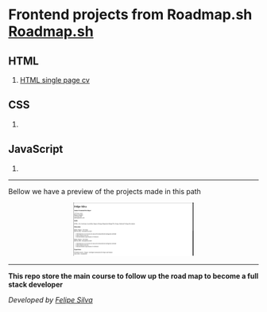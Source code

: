 # Frontend projects from Roadmap.sh [Roadmap.sh](https://roadmap.sh/frontend)

## HTML

1. [HTML single page cv](https://roadmap.sh/projects/single-page-cv)

## CSS

1.

## JavaScript

1.

---

Bellow we have a preview of the projects made in this path

<p align="center">
  <a href="html/single-page-cv">
    <img width="48%" src="images/single-page-cv.png" alt="single page cv" />
  </a>
</p>

---

**This repo store the main course to follow up the road map to become a full stack developer**

_Developed by [Felipe Silva](https://github.com/and3sil4)_
